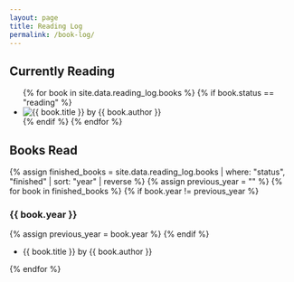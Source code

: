 ```yaml
---
layout: page
title: Reading Log
permalink: /book-log/
---
```


<div>
  <h2>Currently Reading</h2>
  <div>
    <ul class="book-grid">
      {% for book in site.data.reading_log.books %}
        {% if book.status == "reading" %}
          <li class="book-grid-item">
            <img class="book-cover" src="{{ book.cover_url }}" alt="{{ book.title }} by {{ book.author }}">
          </li>
        {% endif %}
      {% endfor %}
    </ul>
  </div>
  
  <h2>Books Read</h2>
  <div>
       {% assign finished_books = site.data.reading_log.books | where: "status", "finished" | sort: "year" | reverse %}
    {% assign previous_year = "" %}
    {% for book in finished_books %}
      {% if book.year != previous_year %}
        <h3>{{ book.year }}</h3>
        {% assign previous_year = book.year %}
      {% endif %}
      <ul>
        <li>{{ book.title }} by {{ book.author }}</li>
      </ul>
    {% endfor %}
  </div>
</div>
